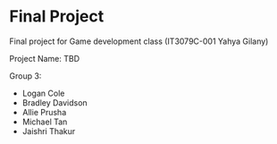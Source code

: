 # Final Project
Final project for Game development class (IT3079C-001 Yahya Gilany)

Project Name: TBD

Group 3:
   - Logan Cole
   - Bradley Davidson
   - Allie Prusha
   - Michael Tan
   - Jaishri Thakur
